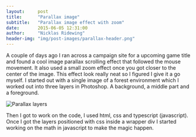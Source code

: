 ```yaml
---
layout:     post
title:      "Parallax image"
subtitle:   "Parallax image effect with zoom"
date:       2015-06-05 12:31:00
author:     "Nicklas Ridewing"
header-img: "img/post-images/parallax-header.png"
---
```


<p>A couple of days ago I ran across a campaign site for a upcoming game title and found a cool image parallax scrolling effect that followed the mouse movement. It also used a small zoom effect once you got closer to the center of the image. This effect look really neat so I figured I give it a go myself. I started out with a single image of a forest environment which I worked out into three layers in Photoshop. A background, a middle part and a foreground.</p>

<img src="{{ site.baseurl }}/img/post-images/parallax-layers.png" alt="Parallax layers">

<p>Then I got to work on the code, I used html, css and typescript (javascript). Once I got the layers positioned with css inside a wrapper div I started working on the math in javascript to make the magic happen.</p>

